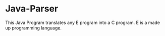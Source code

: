 Java-Parser
===========
This Java Program translates any E program into a C program.
E is a made up programming language.
